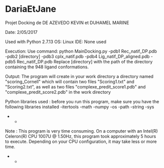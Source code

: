 # DariaEtJane
Projet Docking de DE AZEVEDO KEVIN et DUHAMEL MARINE

Date: 2/05/2017

Used with Python 2.7.13 
OS: Linux
IDE: None used

Execution: Use command: python MainDocking.py -pdb1 Rec_natif_DP.pdb -pdb2 [directory] -pdb3 cplx_natif.pdb -pdb4 Lig_natif_DP_aligned.pdb -pdb5 Rec_natif_DP.pdb
Replace [directory] with the path of the directory containing the 948 ligand conformations.

Output: The program will create in your work directory a directory named "scoring_Cornell" which will contain two files "Scoring1.txt" and "Scoring2.txt", as well as two files "complexe_predit_score1.pdb" and "complexe_predit_score2.pdb" in the work directory

Python libraries used : before you run this program, make sure you have the following libraries installed
-itertools
-math
-numpy
-os
-path
-string
-sys

* * 
Note : This program is very time consuming. On a computer with an Intel(R) Celeron(R) CPU 1007U @ 1.50Hz, this program took approximately 5 hours to execute. Depending on your CPU configuration, it may take less or more time.
* *
